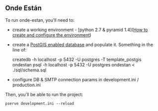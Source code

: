 ## Onde Están

To run onde-estan, you'll need to:

- create a working environment - [python 2.7 & pyramid 1.4]([How to create and configure the environment](http://docs.pylonsproject.org/projects/pyramid/en/1.4-branch/narr/install.html))
- create a [PostGIS enabled database](https://gist.github.com/nosolosw/5976731) and populate it. Something in the line of:

    createdb -h localhost -p 5432 -U postgres -T template_postgis ondestan
    psql -h localhost -p 5432 -U postgres ondestan < ./sql/schema.sql

- configure DB & SMTP connection params in development.ini / production.ini

Then, you'll be able to run the project:

    pserve development.ini --reload
